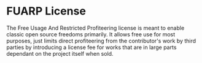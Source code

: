 # FUARP License

The Free Usage And Restricted Profiteering license is meant to enable classic open source freedoms primarily.
It allows free use for most purposes, just limits direct profiteering from the contributor's work by third
parties by introducing a license fee for works that are in large parts dependant on the project itself when
sold.
